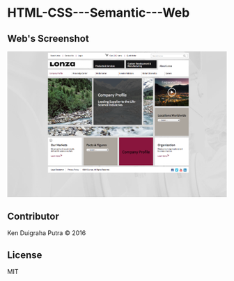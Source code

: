 # HTML-CSS---Semantic---Web

## Web's Screenshot
![](https://raw.githubusercontent.com/kenduigraha/HTML-CSS---Semantic---Web/master/Screen%20Shot%202016-11-12%20at%2011.17.04%20PM.png)


## Contributor
Ken Duigraha Putra &copy; 2016

## License
MIT
